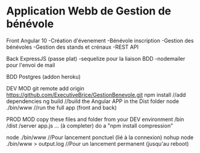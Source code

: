 # Application Webb de Gestion de bénévole

Front Angular 10
-Création d'évenement
-Bénévole inscription
-Gestion des bénévoles
-Gestion des stands et crénaux
-REST API

Back ExpressJS (passe plat)
-sequelize pour la liaison BDD
-nodemailer pour l'envoi de mail

BDD Postgres (addon heroku)

DEV MOD
git remote add origin https://github.com/ExecutiveBrice/GestionBenevole.git
npm install //add dependencies
ng build //build the Angular APP in the Dist folder
node ./bin/www //run the full app (front and back)


PROD MOD
copy these files and folder from your DEV environment
/bin
/dist
/server
app.js
... (à completer)
do a "npm install compression"

node ./bin/www //Pour lancement ponctuel (lié à la connexion)
nohup node ./bin/www > output.log //Pour un lancement permanent (jusqu'au reboot)